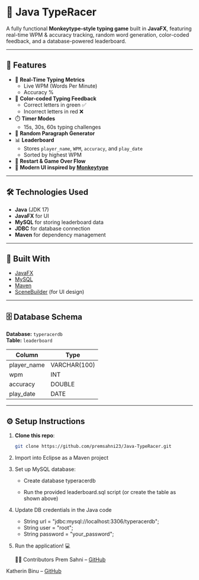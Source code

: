# 🧠 Java TypeRacer

A fully functional **Monkeytype-style typing game** built in **JavaFX**, featuring real-time WPM & accuracy tracking, random word generation, color-coded feedback, and a database-powered leaderboard.

---

## 🚀 Features

- 🎯 **Real-Time Typing Metrics**
  - Live WPM (Words Per Minute)
  - Accuracy %
- 🌈 **Color-coded Typing Feedback**
  - Correct letters in green ✅
  - Incorrect letters in red ❌
- ⏱️ **Timer Modes**
  - 15s, 30s, 60s typing challenges
- 🎲 **Random Paragraph Generator**
- 📊 **Leaderboard**
  - Stores `player_name`, `WPM`, `accuracy`, and `play_date`
  - Sorted by highest WPM
- 🔄 **Restart & Game Over Flow**
- 🎨 **Modern UI inspired by [Monkeytype](https://monkeytype.com)**

---

## 🛠️ Technologies Used

- **Java** (JDK 17)
- **JavaFX** for UI
- **MySQL** for storing leaderboard data
- **JDBC** for database connection
- **Maven** for dependency management

---
## 🧰 Built With

- [JavaFX](https://openjfx.io/)
- [MySQL](https://www.mysql.com/)
- [Maven](https://maven.apache.org/)
- [SceneBuilder](https://gluonhq.com/products/scene-builder/) (for UI design)
  
---

## 🗄️ Database Schema

**Database:** `typeracerdb`  
**Table:** `leaderboard`

| Column       | Type         |
|--------------|--------------|
| player_name  | VARCHAR(100) |
| wpm          | INT          |
| accuracy     | DOUBLE       |
| play_date    | DATE         |

---

## ⚙️ Setup Instructions

1. **Clone this repo**:
   ```bash
   git clone https://github.com/premsahni23/Java-TypeRacer.git
2. Import into Eclipse as a Maven project

3. Set up MySQL database:

   - Create database typeracerdb

   - Run the provided leaderboard.sql script (or create the table as shown above)

4. Update DB credentials in the Java code
   - String url = "jdbc:mysql://localhost:3306/typeracerdb";
   - String user = "root";
   - String password = "your_password";
     
5. Run the application! 💻

   👨‍💻 Contributors
Prem Sahni – [GitHub](https://github.com/premsahni23)

Katherin Binu – [GitHub](https://github.com/kathyyyy498)


